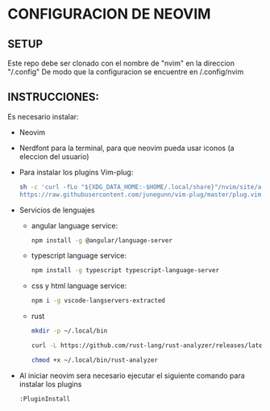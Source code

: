 CONFIGURACION DE NEOVIM
========================

SETUP
------------------------------

Este repo debe ser clonado con el nombre de "nvim" en la direccion "/.config"
De modo que la configuracion se encuentre en /.config/nvim

INSTRUCCIONES:
------------------------------
Es necesario instalar:

- Neovim
- Nerdfont para la terminal, para que neovim pueda usar iconos (a eleccion del usuario)
- Para instalar los plugins Vim-plug:
	```bash
	sh -c 'curl -fLo "${XDG_DATA_HOME:-$HOME/.local/share}"/nvim/site/autoload/plug.vim --create-dirs \
	https://raw.githubusercontent.com/junegunn/vim-plug/master/plug.vim'
	```
- Servicios de lenguajes
	- angular language service:
		```bash
		npm install -g @angular/language-server
		```
	- typescript language service:
		```bash
		npm install -g typescript typescript-language-server
		```
	- css y html language service:
		```bash
		npm i -g vscode-langservers-extracted
		```
	- rust
		```bash
		mkdir -p ~/.local/bin

		curl -L https://github.com/rust-lang/rust-analyzer/releases/latest/download/rust-analyzer-x86_64-unknown-linux-gnu.gz | gunzip -c - > ~/.local/bin/rust-analyzer

		chmod +x ~/.local/bin/rust-analyzer
		```

- Al iniciar neovim sera necesario ejecutar el siguiente comando para instalar los plugins
	```
	:PluginInstall
	```

